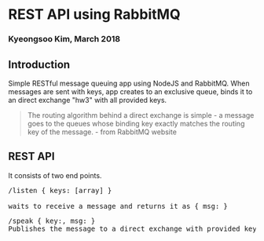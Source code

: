 # REST API using RabbitMQ
### Kyeongsoo Kim, March 2018

## Introduction
 Simple RESTful message queuing app using NodeJS and RabbitMQ.
 When messages are sent with keys, app creates to an exclusive queue, binds it to an direct exchange "hw3" with all provided keys.

 > The routing algorithm behind a direct exchange is simple - a message goes to the queues whose binding key exactly matches the routing key of the message. - from RabbitMQ website


## REST API 
It consists of two end points.

 <pre>
/listen { keys: [array] }

waits to receive a message and returns it as { msg: }
</pre>

<pre>
/speak { key:, msg: }
Publishes the message to a direct exchange with provided key
</pre>

